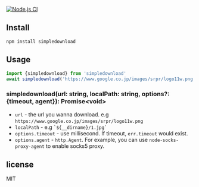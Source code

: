 [![Node.js CI](https://github.com/alsotang/simpledownload/actions/workflows/node.js.yml/badge.svg)](https://github.com/alsotang/simpledownload/actions/workflows/node.js.yml)

## Install

`npm install simpledownload`

## Usage

```js
import {simpledownload} from 'simpledownload'
await simpledownload('https://www.google.co.jp/images/srpr/logo11w.png', `${__dirname}/1.jpg`);
```

### simpledownload(url: string, localPath: string, options?: {timeout, agent}): Promise\<void\>

* `url` - the url you wanna download. e.g `https://www.google.co.jp/images/srpr/logo11w.png`
* `localPath` - e.g `` `${__dirname}/1.jpg` ``
* `options.timeout` - use millisecond. If timeout, `err.timeout` would exist.
* `options.agent` - `http.Agent`. For example, you can use `node-socks-proxy-agent` to enable socks5 proxy.

## license

MIT
